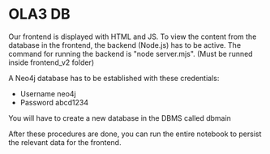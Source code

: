 # OLA3 DB
Our frontend is displayed with HTML and JS.
To view the content from the database in the frontend, the backend (Node.js) has to be active.
The command for running the backend is "node server.mjs". (Must be runned inside frontend_v2 folder)

A Neo4j database has to be established with these credentials:
- Username neo4j
- Password abcd1234

You will have to create a new database in the DBMS called dbmain

After these procedures are done, you can run the entire notebook to persist the relevant data for the frontend. 